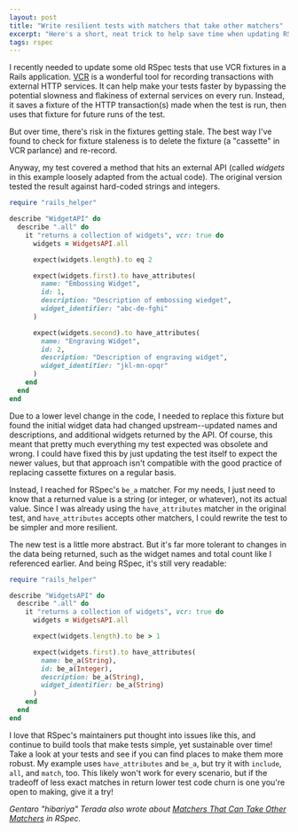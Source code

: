 ```yaml
---
layout: post
title: "Write resilient tests with matchers that take other matchers"
excerpt: "Here's a short, neat trick to help save time when updating RSpec specs to reflect new test data."
tags: rspec
---
```


I recently needed to update some old RSpec tests that use VCR fixtures in a Rails application. [VCR] is a wonderful tool for recording transactions with external HTTP services. It can help make your tests faster by bypassing the potential slowness and flakiness of external services on every run. Instead, it saves a fixture of the HTTP transaction(s) made when the test is run, then uses that fixture for future runs of the test.

But over time, there's risk in the fixtures getting stale. The best way I've found to check for fixture staleness is to delete the fixture (a "cassette" in VCR parlance) and re-record.

Anyway, my test covered a method that hits an external API (called _widgets_ in this example loosely adapted from the actual code). The original version tested the result against hard-coded strings and integers.

```ruby
require "rails_helper"

describe "WidgetAPI" do
  describe ".all" do
    it "returns a collection of widgets", vcr: true do
      widgets = WidgetsAPI.all

      expect(widgets.length).to eq 2

	  expect(widgets.first).to have_attributes(
        name: "Embossing Widget",
        id: 1,
        description: "Description of embossing wiedget",
        widget_identifier: "abc-de-fghi"
      )

      expect(widgets.second).to have_attributes(
        name: "Engraving Widget",
        id: 2,
        description: "Description of engraving widget",
        widget_identifier: "jkl-mn-opqr"
      )
    end
  end
end
```

Due to a lower level change in the code, I needed to replace this fixture but found the initial widget data had changed upstream--updated names and descriptions, and additional widgets returned by the API. Of course, this meant that pretty much everything my test expected was obsolete and wrong. I could have fixed this by just updating the test itself to expect the newer values, but that approach isn't compatible with the good practice of replacing cassette fixtures on a regular basis.

Instead, I reached for RSpec's `be_a` matcher. For my needs, I just need to know that a returned value is a string (or integer, or whatever), not its actual value. Since I was already using the `have_attributes` matcher in the original test, and `have_attributes` accepts other matchers, I could rewrite the test to be simpler and more resilient.

The new test is a little more abstract. But it's far more tolerant to changes in the data being returned, such as the widget names and total count like I referenced earlier. And being RSpec, it's still very readable:

```ruby
require "rails_helper"

describe "WidgetsAPI" do
  describe ".all" do
    it "returns a collection of widgets", vcr: true do
      widgets = WidgetsAPI.all

      expect(widgets.length).to be > 1

      expect(widgets.first).to have_attributes(
        name: be_a(String),
        id: be_a(Integer),
        description: be_a(String),
        widget_identifier: be_a(String)
      )
    end
  end
end
```

I love that RSpec's maintainers put thought into issues like this, and continue to build tools that make tests simple, yet sustainable over time! Take a look at your tests and see if you can find places to make them more robust. My example uses `have_attributes` and `be_a`, but try it with `include`, `all`, and `match`, too. This likely won't work for every scenario, but if the tradeoff of less exact matches in return lower test code churn is one you're open to making, give it a try!


_Gentaro "hibariya" Terada also wrote about [Matchers That Can Take Other Matchers] in RSpec._

[VCR]:https://github.com/vcr/vcr
[Matchers That Can Take Other Matchers]:https://rip.hibariya.org/post/rspec-matchers-take-matchers/
